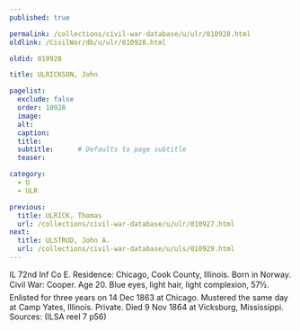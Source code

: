 ```yaml
---
published: true

permalink: /collections/civil-war-database/u/ulr/010928.html
oldlink: /CivilWar/db/u/ulr/010928.html

oldid: 010928

title: ULRICKSON, John

pagelist:
  exclude: false
  order: 10928
  image: 
  alt:
  caption:
  title:
  subtitle:      # Defaults to page subtitle
  teaser:

category: 
  - U 
  - ULR

previous:
  title: ULRICK, Thomas
  url: /collections/civil-war-database/u/ulr/010927.html  
next:
  title: ULSTRUD, John A.
  url: /collections/civil-war-database/u/uls/010929.html   
---
```

IL 72nd Inf Co E. Residence: Chicago, Cook County, Illinois. Born in Norway. Civil War: Cooper. Age 20. Blue eyes, light hair, light complexion, 5&#146;7&frac12;&#148;. Enlisted for three years on 14 Dec 1863 at Chicago. Mustered the same day at Camp Yates, Illinois. Private. Died 9 Nov 1864 at Vicksburg, Mississippi. Sources: (ILSA reel 7 p56)